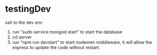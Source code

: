 # testingDev

ssh to the dev env

1. run "sudo service mongod start" to start the database
2. cd server
3. run "npm run davstart" to start nodemen middleware, it will allow the express to update the code without restart.


